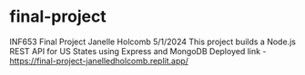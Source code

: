 # final-project
INF653 Final Project 
Janelle Holcomb 
5/1/2024
This project builds a Node.js REST API for US States using Express and MongoDB
Deployed link - https://final-project-janelledholcomb.replit.app/
